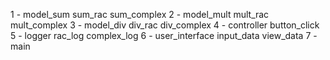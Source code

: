1 - model_sum sum_rac sum_complex 2 - model_mult mult_rac mult_complex 3 - model_div div_rac div_complex 4 - controller button_click 5 - logger rac_log complex_log 6 - user_interface input_data view_data 7 - main
